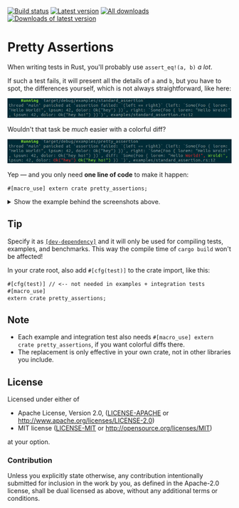 [![Build status](https://travis-ci.org/colin-kiegel/rust-pretty-assertions.svg?branch=master)](https://travis-ci.org/colin-kiegel/rust-pretty-assertions)
[![Latest version](https://img.shields.io/crates/v/pretty-assertions.svg)](https://crates.io/crates/pretty-assertions)
[![All downloads](https://img.shields.io/crates/d/pretty-assertions.svg)](https://crates.io/crates/pretty-assertions)
[![Downloads of latest version](https://img.shields.io/crates/dv/pretty-assertions.svg)](https://crates.io/crates/pretty-assertions)

# Pretty Assertions

When writing tests in Rust, you'll probably use `assert_eq!(a, b)` _a lot_.

If such a test fails, it will present all the details of `a` and `b`, but you have to spot, the differences yourself, which is not always straightforward, like here:

![standard assertion](examples/standard_assertion.png)

Wouldn't that task be _much_ easier with a colorful diff?

![pretty assertion](examples/pretty_assertion.png)

Yep — and you only need **one line of code** to make it happen:

```rust,ignore
#[macro_use] extern crate pretty_assertions;
```

<details>
<summary>Show the example behind the screenshots above.</summary>

```rust,ignore
// 1. add the `pretty_assertions` dependency to `Cargo.toml`.
// 2. insert this line at the top of your crate root or integration test
#[macro_use] extern crate pretty_assertions;

fn main() {
    #[derive(Debug, PartialEq)]
    struct Foo {
        lorem: &'static str,
        ipsum: u32,
        dolor: Result<String, String>,
    }

    let x = Some(Foo { lorem: "Hello World!", ipsum: 42, dolor: Ok("hey".to_string())});
    let y = Some(Foo { lorem: "Hello Wrold!", ipsum: 42, dolor: Ok("hey ho!".to_string())});

    assert_eq!(x, y);
}
```
</details>

## Tip

Specify it as [`[dev-dependency]`](http://doc.crates.io/specifying-dependencies.html#development-dependencies)
and it will only be used for compiling tests, examples, and benchmarks.
This way the compile time of `cargo build` won't be affected!

In your crate root, also add `#[cfg(test)]` to the crate import, like this:

```rust,ignore
#[cfg(test)] // <-- not needed in examples + integration tests
#[macro_use]
extern crate pretty_assertions;
```

## Note

* Each example and integration test also needs `#[macro_use] extern crate
  pretty_assertions`, if you want colorful diffs there.
* The replacement is only effective in your own crate, not in other libraries
  you include.

## License

Licensed under either of

- Apache License, Version 2.0, ([LICENSE-APACHE](LICENSE-APACHE) or <http://www.apache.org/licenses/LICENSE-2.0>)
- MIT license ([LICENSE-MIT](LICENSE-MIT) or <http://opensource.org/licenses/MIT>)

at your option.

### Contribution

Unless you explicitly state otherwise, any contribution intentionally
submitted for inclusion in the work by you, as defined in the Apache-2.0
license, shall be dual licensed as above, without any additional terms or
conditions.
